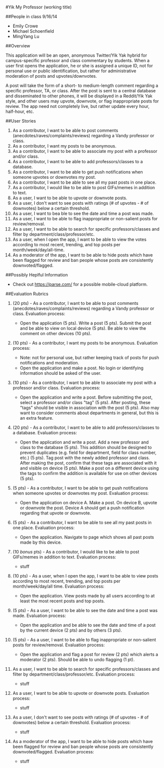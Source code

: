 #Yik My Professor (working title)

##People in class 9/16/14
- Emily Crowe
- Michael Schoenfield
- MingYang Lu

##Overview

This application will be an open, anonymous Twitter/Yik Yak hybrid for campus-specific professor and class commentary by students. When a user first opens the application, he or she is assigned a unique ID, not for personal use or public identification, but rather for administrative moderation of posts and upvotes/downvotes. 

A post will take the form of a short- to medium-length comment regarding a specific professor, TA, or class. After the post is sent to a central database and disseminated to other phones, it will be displayed in a Reddit/Yik Yak style, and other users may upvote, downvote, or flag inappropriate posts for review.  The app need not completely live, but rather update every hour, half-hour, etc. 

##User Stories
1. As a contributor, I want to be able to post comments (anecdotes/raves/complaints/reviews) regarding a Vandy professor or class.
2. As a contributor, I want my posts to be anonymous.
3. As a contributor, I want to be able to associate my post with a professor and/or class.
4. As a contributor, I want to be able to add professors/classes to a database.
5. As a contributor, I want to be able to get push notifications when someone upvotes or downvotes my post.
6. As a contributor, I want to be able to see all my past posts in one place.
7. As a contributor, I would like to be able to post GIFs/memes in addition to text.
8. As a user, I want to be able to upvote or downvote posts.
9. As a user, I don't want to see posts with ratings (# of upvotes - # of downvotes) below a certain threshold.
10. As a user, I want to bea ble to see the date and time a post was made.
11. As a user, I want to be able to flag inappropriate or non-salient posts for review/removal.
12. As a user, I want to be able to search for specific professors/classes and filter by department/class/professor/etc. 
13. As a user, when I open the app, I want to be able to view the votes according to most recent, trending, and top posts per month/week/day/all-time.
14. As a moderator of the app, I want to be able to hide posts which have been flagged for review and ban people whose posts are consistently downvoted/flagged.

##Possibly Heplful Information
- Check out https://parse.com/ for a possible mobile-cloud platform.

##Evaluation Rubrics
1. (20 pts) - As a contributor, I want to be able to post comments (anecdotes/raves/complaints/reviews) regarding a Vandy professor or class. Evaluation process:
    * Open the application (5 pts). Write a post (5 pts). Submit the post and be able to view on local device (5 pts). Be able to view the comment on other devices (10 pts).

2. (10 pts) - As a contributor, I want my posts to be anonymous. Evaluation process: 
    * Note: not for personal use, but rather keeping track of posts for push notifications and moderation.
    * Open the application and make a post. No login or identifying information should be asked of the user.

3. (10 pts) - As a contributor, I want to be able to associate my post with a professor and/or class. Evaluation process:
    * Open the application and write a post. Before submitting the post, select a professor and/or class "tag" (5 pts). After posting, these "tags" should be visible in association with the post (5 pts). Also may want to consider comments about departments in general, but this is an extra feature.

4. (20 pts) - As a contributor, I want to be able to add professors/classes to a database. Evaluation process: 
    * Open the application and write a post. Add a new professor and class to the database (5 pts). This addition should be designed to prevent duplicates (e.g. field for department, field for class number, etc.) (5 pts). Tag post with the newly added professor and class. After making the post, confirm that these tags are associated with it and visible on device (5 pts). Make a post on a different device using the tags to confirm the addition is available for use on other devices (5 pts).

5. (5 pts) - As a contributor, I want to be able to get push notifications when someone upvotes or downvotes my post. Evaluation process: 
    * Open the application on device A. Make a post. On device B, upvote or downvote the post. Device A should get a push notification regarding that upvote or downvote.

6. (5 pts) - As a contributor, I want to be able to see all my past posts in one place. Evaluation process: 
    * Open the application. Navigate to page which shows all past posts made by this device.

7. (10 _bonus_ pts) - As a contributor, I would like to be able to post GIFs/memes in addition to text. Evaluation process:
    * stuff

8. (10 pts) - As a user, when I open the app, I want to be able to view posts according to most recent, trending, and top posts per month/week/day/all time. Evaluation process: 
    * Open the application. View posts made by all users according to at least the most recent posts and top posts. 

9. (5 pts) - As a user, I want to be able to see the date and time a post was made. Evaluation process: 
    * Open the application and be able to see the date and time of a post by the current device (2 pts) and by others (3 pts).

10. (5 pts) - As a user, I want to be able to flag inappropriate or non-salient posts for review/removal. Evaluation process: 
    * Open the application and flag a post for review (2 pts) which alerts a moderator (2 pts). Should be able to undo flagging (1 pt).

11. As a user, I want to be able to search for specific professors/classes and filter by department/class/professor/etc.  Evaluation process: 
    * stuff

12. As a user, I want to be able to upvote or downvote posts. Evaluation process: 
    * stuff

13. As a user, I don't want to see posts with ratings (# of upvotes - # of downvotes) below a certain threshold. Evaluation process: 
    * stuff

14. As a moderator of the app, I want to be able to hide posts which have been flagged for review and ban people whose posts are consistently downvoted/flagged. Evaluation process: 
    * stuff
